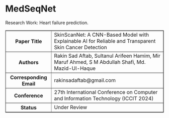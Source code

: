 # MedSeqNet
Research Work: Heart failure prediction.

<table border="1">
  <tr>
    <th>Paper Title</th>
    <td>SkinScanNet: A CNN-Based Model with Explainable AI for Reliable and Transparent Skin Cancer Detection</td>
  </tr>
  <tr>
    <th>Authors</th>
    <td>Rakin Sad Aftab, Sultanul Arifeen Hamim, Mir Maruf Ahmed, S M Abdullah Shafi, Md. Mazid-Ul-Haque</td>
  </tr>
  <tr>
    <th>Corresponding Email</th>
    <td>rakinsadaftab@gmail.com</td>
  </tr>
  <tr>
    <th>Conference</th>
    <td>27th International Conference on Computer and Information Technology (ICCIT 2024)</td>
  </tr>
  <tr>
    <th>Status</th>
    <td>Under Review</td>
  </tr>
</table>
